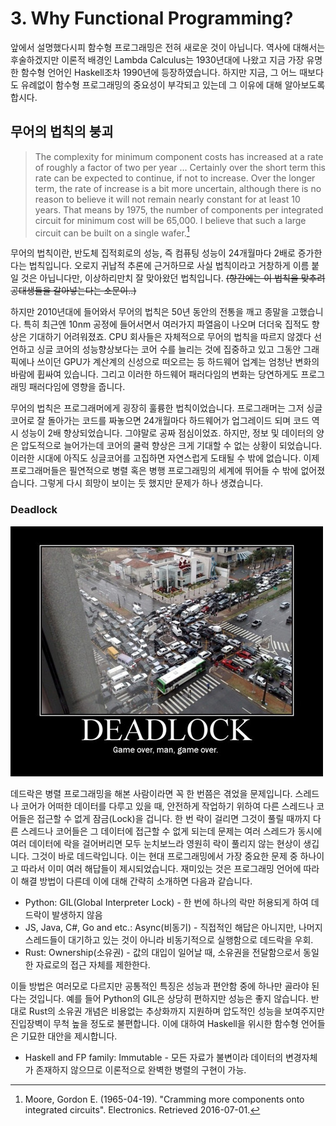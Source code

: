 # 3. Why Functional Programming?

앞에서 설명했다시피 함수형 프로그래밍은 전혀 새로운 것이 아닙니다.
역사에 대해서는 후술하겠지만 이론적 배경인 Lambda Calculus는 1930년대에 나왔고
지금 가장 유명한 함수형 언어인 Haskell조차 1990년에 등장하였습니다.
하지만 지금, 그 어느 때보다도 유례없이 함수형 프로그래밍의 중요성이 부각되고 있는데
그 이유에 대해 알아보도록 합시다.

## 무어의 법칙의 붕괴

> The complexity for minimum component costs has increased at a rate of roughly a factor of two per year ... 
Certainly over the short term this rate can be expected to continue, if not to increase. 
Over the longer term, the rate of increase is a bit more uncertain, 
although there is no reason to believe it will not remain nearly constant for at least 10 years. 
That means by 1975, the number of components per integrated circuit for minimum cost will be 65,000. 
I believe that such a large circuit can be built on a single wafer.[^1]

무어의 법칙이란, 반도체 집적회로의 성능, 즉 컴퓨팅 성능이 24개월마다 2배로 증가한다는 법칙입니다.
오로지 귀납적 추론에 근거하므로 사실 법칙이라고 거창하게 이름 붙일 것은 아닙니다만, 이상하리만치
잘 맞아왔던 법칙입니다. ~~(항간에는 이 법칙을 맞추려 공대생들을 갈아넣는다는 소문이..)~~

하지만 2010년대에 들어와서 무어의 법칙은 50년 동안의 전통을 깨고 종말을 고했습니다.
특히 최근엔 10nm 공정에 들어서면서 여러가지 파열음이 나오며 더더욱 집적도 향상은 기대하기 어려워졌죠.
CPU 회사들은 자체적으로 무어의 법칙을 따르지 않겠다 선언하고 싱글 코어의 성능향상보다는 코어 수를 늘리는 것에
집중하고 있고 그동안 그래픽에나 쓰이던 GPU가 계산계의 신성으로 떠오르는 등 하드웨어 업계는
엄청난 변화의 바람에 휩싸여 있습니다.
그리고 이러한 하드웨어 패러다임의 변화는 당연하게도 프로그래밍 패러다임에 영향을 줍니다.

무어의 법칙은 프로그래머에게 굉장히 훌륭한 법칙이었습니다.
프로그래머는 그저 싱글 코어로 잘 돌아가는 코드를 짜놓으면 24개월마다 하드웨어가 업그레이드 되며
코드 역시 성능이 2배 향상되었습니다. 그야말로 공짜 점심이었죠.
하지만, 정보 및 데이터의 양은 압도적으로 늘어가는데 코어의 쿨럭 향상은 크게 기대할 수 없는 상황이 되었습니다.
이러한 시대에 아직도 싱글코어를 고집하면 자연스럽게 도태될 수 밖에 없습니다.
이제 프로그래머들은 필연적으로 병렬 혹은 병행 프로그래밍의 세계에 뛰어들 수 밖에 없어졌습니다.
그렇게 다시 희망이 보이는 듯 했지만 문제가 하나 생겼습니다.

### Deadlock

![deadlock](image/deadlock.jpg)

데드락은 병렬 프로그래밍을 해본 사람이라면 꼭 한 번쯤은 겪었을 문제입니다.
스레드나 코어가 어떠한 데이터를 다루고 있을 때, 안전하게 작업하기 위하여 다른 스레드나 코어들은 접근할 수 없게
잠금(Lock)을 겁니다. 한 번 락이 걸리면 그것이 풀릴 때까지 다른 스레드나 코어들은 그 데이터에 접근할 수 없게 되는데
문제는 여러 스레드가 동시에 여러 데이터에 락을 걸어버리면 모두 눈치보느라 영원히 락이 풀리지 않는 현상이 생깁니다. 
그것이 바로 데드락입니다. 이는 현대 프로그래밍에서 가장 중요한 문제 중 하나이고 따라서 이미 여러 해답들이 제시되었습니다.
재미있는 것은 프로그래밍 언어에 따라 이 해결 방법이 다른데 이에 대해 간략히 소개하면 다음과 같습니다.

* Python: GIL(Global Interpreter Lock) - 한 번에 하나의 락만 허용되게 하여 데드락이 발생하지 않음
* JS, Java, C#, Go and etc.: Async(비동기) - 직접적인 해답은 아니지만, 나머지 스레드들이 대기하고 있는 것이 아니라 비동기적으로 실행함으로 데드락을 우회.
* Rust: Ownership(소유권) - 값의 대입이 일어날 때, 소유권을 전달함으로서 동일한 자료로의 접근 자체를 제한한다.

이들 방법은 여러모로 다르지만 공통적인 특징은 성능과 편안함 중에 하나만 골라야 된다는 것입니다.
예를 들어 Python의 GIL은 상당히 편하지만 성능은 좋지 않습니다. 반대로 Rust의 소유권 개념은 비용없는 추상화까지 지원하며 압도적인 성능을 보여주지만
진입장벽이 무척 높을 정도로 불편합니다. 이에 대하여 Haskell을 위시한 함수형 언어들은 기묘한 대안을 제시합니다.

* Haskell and FP family: Immutable - 모든 자료가 불변이라 데이터의 변경자체가 존재하지 않으므로 이론적으로 완벽한 병렬의 구현이 가능.


[^1]: Moore, Gordon E. (1965-04-19). "Cramming more components onto integrated circuits". Electronics. Retrieved 2016-07-01.
